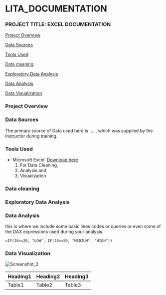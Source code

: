 # LITA_DOCUMENTATION
### PROJECT TITLE: EXCEL DOCUMENTATION

[Project Overview](#project-overview)

[Data Sources](#data-sources)

[Tools Used](#tools-used)

[Data cleaning](#data-cleaning)

[Exploratory Data Analysis](#exploratory-data-analysis)

[Data Analysis](#data-analysis)

[Data Visualization](#data-visualization)

### Project Overview
### Data Sources
The primary source of Data used here is ...... which was supplied by the Instructor during training.
### Tools Used
- Microsoft Excel. [Download here](www.microsoft.com)
  1. For Data Cleaning,
  2. Analysis and
  3. Visualization
### Data cleaning
### Exploratory Data Analysis
### Data Analysis
this is where we include some basic lines codes or queries or even some of the DAX expressions used during your analysis.

```EXCEL
=IF(J8<=20, "LOW", IF(J8<=50, "MEDIUM", "HIGH"))
```
### Data Visualization

![Screenshot_2](https://github.com/user-attachments/assets/56d8e226-4af9-4183-98d9-ecd883269fb0)

|Heading1|Heading2|Heading3|
|--------|--------|--------|
|Table1|Table2|Table3|

